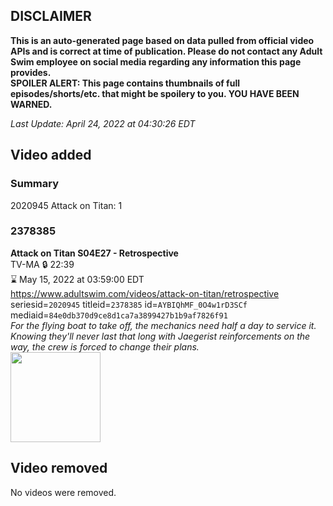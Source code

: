 ## DISCLAIMER
**This is an auto-generated page based on data pulled from official video APIs and is correct at time of publication. Please do not contact any Adult Swim employee on social media regarding any information this page provides.**  
**SPOILER ALERT: This page contains thumbnails of full episodes/shorts/etc. that might be spoilery to you. YOU HAVE BEEN WARNED.**  

_Last Update: April 24, 2022 at 04:30:26 EDT_
## Video added
### Summary
2020945 Attack on Titan: 1  
### 2378385
**Attack on Titan S04E27 - Retrospective**  
TV-MA 🔒 22:39  
⌛ May 15, 2022 at 03:59:00 EDT  
https://www.adultswim.com/videos/attack-on-titan/retrospective  
seriesid=`2020945` titleid=`2378385` id=`AYBIQhMF_0O4w1rD3SCf` mediaid=`84e0db370d9ce8d1ca7a3899427b1b9af7826f91`  
_For the flying boat to take off, the mechanics need half a day to service it. Knowing they'll never last that long with Jaegerist reinforcements on the way, the crew is forced to change their plans._  
<a href="https://media.cdn.adultswim.com/uploads/20220420/thumbnails/2_224201435206-AttackOnTitan_086_Retrospective.png"><img src="https://media.cdn.adultswim.com/uploads/20220420/thumbnails/2_224201435206-AttackOnTitan_086_Retrospective.png" height="144px" /></a>
## Video removed
No videos were removed.  

